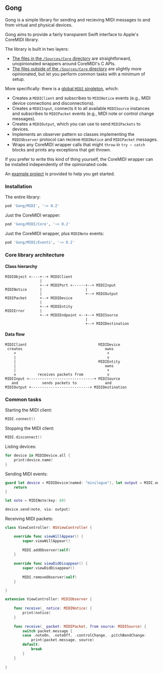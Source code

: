 ## Gong

Gong is a simple library for sending and recieving MIDI messages to and from virtual and physical devices.

Gong aims to provide a fairly transparent Swift interface to Apple's CoreMIDI library.

The library is built in two layers:

- [The files in the `/Sources/Core` directory](/Sources/Core) are straightforward, unopinionated wrappers around CoreMIDI's C APIs.
- [The files outside of the `/Sources/Core` directory](/Sources) are slightly more opinionated, but let you perform common tasks with a minimum of setup.

More specifically: there is a [global `MIDI` singleton](/Sources/MIDI.swift), which:

- Creates a `MIDIClient` and subscribes to `MIDINotice` events (e.g., MIDI device connections and disconnections).
- Creates a `MIDIInput`, connects it to all available `MIDISource` instances and subscribes to `MIDIPacket` events (e.g., MIDI note or control change messages).
- Creates a `MIDIOutput`, which you can use to send `MIDIPackets` to devices.
- Implements an observer pattern so classes implementing the `MIDIObserver` protocol can recieve `MIDINotice` and `MIDIPacket` messages.
- Wraps any CoreMIDI wrapper calls that might `throw` in `try ~ catch` blocks and prints any exceptions that get thrown.

If you prefer to write this kind of thing yourself, the CoreMIDI wrapper can be installed independently of the opinionated code.

An [example project](/Examples/Gong-macOS) is provided to help you get started.

### Installation

The entire library:

```ruby
pod 'Gong/MIDI', '~> 0.2'
```

Just the CoreMIDI wrapper:

```ruby
pod 'Gong/MIDI/Core', '~> 0.2'
```

Just the CoreMIDI wrapper, plus `MIDINote` events:

```ruby
pod 'Gong/MIDI/Events', '~> 0.2'
```

### Core library architecture

#### Class hierarchy

```
MIDIObject <----+--+ MIDIClient
                |
                +--+ MIDIPort <------+--+ MIDIInput
MIDINotice      |                    |
                |                    +--+ MIDIOutput
MIDIPacket      +--+ MIDIDevice
                |
                +--+ MIDIEntity
MIDIError       |
                +--+ MIDIEndpoint <--+--+ MIDISource
                                     |
                                     +--+ MIDIDestination
```

#### Data flow

```
MIDIClient                                 MIDIDevice
 creates                                      owns
    +                                          +
    |                                          v
    |                                      MIDIEntity
    |                                         owns
    |                                          +
    v          receives packets from           v
MIDIInput <------------------------------+ MIDISource
   and           sends packets to             and
MIDIOutput +---------------------------> MIDIDestination

```

### Common tasks

Starting the MIDI client:

```swift
MIDI.connect()
```

Stopping the MIDI client:

```swift
MIDI.disconnect()
```

Listing devices:

```swift
for device in MIDIDevice.all {
    print(device.name)
}
```

Sending MIDI events:

```swift
guard let device = MIDIDevice(named: "minilogue"), let output = MIDI.output else {
    return
}

let note = MIDINote(key: 60)

device.send(note, via: output)
```

Receiving MIDI packets:

```swift
class ViewController: NSViewController {

    override func viewWillAppear() {
        super.viewWillAppear()
        
        MIDI.addObserver(self)
    }
    
    override func viewDidDisappear() {
        super.viewDidDisappear()
        
        MIDI.removeObserver(self)
    }

}

extension ViewController: MIDIObserver {
    
    func receive(_ notice: MIDINotice) {
        print(notice)
    }
    
    func receive(_ packet: MIDIPacket, from source: MIDISource) {
        switch packet.message {
        case .noteOn, .noteOff, .controlChange, .pitchBendChange:
            print(packet.message, source)
        default:
            break
        }
    }
    
}
```
